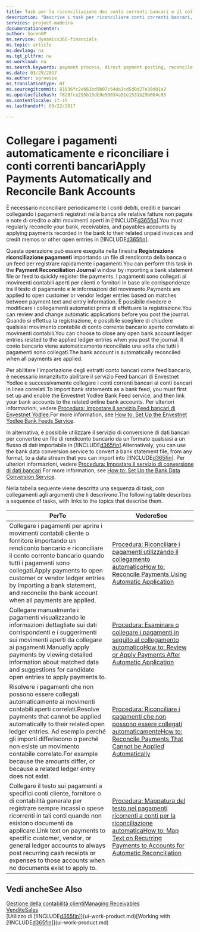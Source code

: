 ```yaml
---
title: Task per la riconciliazione dei conti correnti bancari e il collegamento dei pagamenti ai relativi movimenti | Documenti Microsoft
description: "Descrive i task per riconciliare conti correnti bancari, conti di contabilità clienti, fornitori, registrazione incassi o spese e per applicare i pagamenti automaticamente."
services: project-madeira
documentationcenter: 
author: SorenGP
ms.service: dynamics365-financials
ms.topic: article
ms.devlang: na
ms.tgt_pltfrm: na
ms.workload: na
ms.search.keywords: payment process, direct payment posting, reconcile payment, expenses, cash receipts
ms.date: 03/29/2017
ms.author: sgroespe
ms.translationtype: HT
ms.sourcegitcommit: 81636fc2e661bd9b07c54da1cd5d0d27e30d01a2
ms.openlocfilehash: f828fce295b15db9e50034a51e1531b29b064c85
ms.contentlocale: it-it
ms.lasthandoff: 09/22/2017

---
```

# <a name="apply-payments-automatically-and-reconcile-bank-accounts"></a><span data-ttu-id="ba688-103">Collegare i pagamenti automaticamente e riconciliare i conti correnti bancari</span><span class="sxs-lookup"><span data-stu-id="ba688-103">Apply Payments Automatically and Reconcile Bank Accounts</span></span>
<span data-ttu-id="ba688-104">È necessario riconciliare periodicamente i conti debiti, crediti e bancari collegando i pagamenti registrati nella banca alle relative fatture non pagate e note di credito o altri movimenti aperti in [!INCLUDE[d365fin](includes/d365fin_long_md.md)].</span><span class="sxs-lookup"><span data-stu-id="ba688-104">You must regularly reconcile your bank, receivables, and payables accounts by applying payments recorded in the bank to their related unpaid invoices and credit memos or other open entries in [!INCLUDE[d365fin](includes/d365fin_long_md.md)].</span></span>  

<span data-ttu-id="ba688-105">Questa operazione può essere eseguita nella finestra **Registrazione riconciliazione pagamenti** importando un file di rendiconto della banca o un feed per registrare rapidamente i pagamenti.</span><span class="sxs-lookup"><span data-stu-id="ba688-105">You can perform this task in the **Payment Reconciliation Journal** window by importing a bank statement file or feed to quickly register the payments.</span></span> <span data-ttu-id="ba688-106">I pagamenti sono collegati ai movimenti contabili aperti per clienti o fornitori in base alle corrispondenze tra il testo di pagamento e le informazioni del movimento.</span><span class="sxs-lookup"><span data-stu-id="ba688-106">Payments are applied to open customer or vendor ledger entries based on matches between payment text and entry information.</span></span> <span data-ttu-id="ba688-107">È possibile rivedere e modificare i collegamenti automatici prima di effettuare la registrazione.</span><span class="sxs-lookup"><span data-stu-id="ba688-107">You can review and change automatic applications before you post the journal.</span></span> <span data-ttu-id="ba688-108">Quando si effettua la registrazione, è possibile scegliere di chiudere qualsiasi movimento contabile di conto corrente bancario aperto correlato ai movimenti contabili.</span><span class="sxs-lookup"><span data-stu-id="ba688-108">You can choose to close any open bank account ledger entries related to the applied ledger entries when you post the journal.</span></span> <span data-ttu-id="ba688-109">Il conto bancario viene automaticamente riconciliato una volta che tutti i pagamenti sono collegati.</span><span class="sxs-lookup"><span data-stu-id="ba688-109">The bank account is automatically reconciled when all payments are applied.</span></span>  

<span data-ttu-id="ba688-110">Per abilitare l'importazione degli estratti conto bancari come feed bancario, è necessario innanzitutto abilitare il servizio Feed bancari di Envestnet Yodlee e successivamente collegare i conti correnti bancari ai conti bancari in linea correlati.</span><span class="sxs-lookup"><span data-stu-id="ba688-110">To import bank statements as a bank feed, you must first set up and enable the Envestnet Yodlee Bank Feed service, and then link your bank accounts to the related online bank accounts.</span></span> <span data-ttu-id="ba688-111">Per ulteriori informazioni, vedere [Procedura: Impostare il servizio Feed bancari di Envestnet Yodlee](bank-how-setup-bank-statement-service.md).</span><span class="sxs-lookup"><span data-stu-id="ba688-111">For more information, see [How to: Set Up the Envestnet Yodlee Bank Feeds Service](bank-how-setup-bank-statement-service.md).</span></span>  

<span data-ttu-id="ba688-112">In alternativa, è possibile utilizzare il servizio di conversione di dati bancari per convertire un file di rendiconto bancario da un formato qualsiasi a un flusso di dati importabile in [!INCLUDE[d365fin](includes/d365fin_long_md.md)].</span><span class="sxs-lookup"><span data-stu-id="ba688-112">Alternatively, you can use the bank data conversion service to convert a bank statement file, from any format, to a data stream that you can import into [!INCLUDE[d365fin](includes/d365fin_long_md.md)].</span></span> <span data-ttu-id="ba688-113">Per ulteriori informazioni, vedere [Procedura: Impostare il servizio di conversione di dati bancari](bank-how-setup-bank-data-conversion-service.md).</span><span class="sxs-lookup"><span data-stu-id="ba688-113">For more information, see [How to: Set Up the Bank Data Conversion Service](bank-how-setup-bank-data-conversion-service.md).</span></span>  

<span data-ttu-id="ba688-114">Nella tabella seguente viene descritta una sequenza di task, con collegamenti agli argomenti che li descrivono.</span><span class="sxs-lookup"><span data-stu-id="ba688-114">The following table describes a sequence of tasks, with links to the topics that describe them.</span></span>  

| <span data-ttu-id="ba688-115">Per</span><span class="sxs-lookup"><span data-stu-id="ba688-115">To</span></span> | <span data-ttu-id="ba688-116">Vedere</span><span class="sxs-lookup"><span data-stu-id="ba688-116">See</span></span> |
| --- | --- |
| <span data-ttu-id="ba688-117">Collegare i pagamenti per aprire i movimenti contabili cliente o fornitore importando un rendiconto bancario e riconciliare il conto corrente bancario quando tutti i pagamenti sono collegati.</span><span class="sxs-lookup"><span data-stu-id="ba688-117">Apply payments to open customer or vendor ledger entries by importing a bank statement, and reconcile the bank account when all payments are applied.</span></span> |[<span data-ttu-id="ba688-118">Procedura: Riconciliare i pagamenti utilizzando il collegamento automatico</span><span class="sxs-lookup"><span data-stu-id="ba688-118">How to: Reconcile Payments Using Automatic Application</span></span>](receivables-how-reconcile-payments-auto-application.md) |
| <span data-ttu-id="ba688-119">Collegare manualmente i pagamenti visualizzando le informazioni dettagliate sui dati corrispondenti e i suggerimenti sui movimenti aperti da collegare ai pagamenti.</span><span class="sxs-lookup"><span data-stu-id="ba688-119">Manually apply payments by viewing detailed information about matched data and suggestions for candidate open entries to apply payments to.</span></span> |[<span data-ttu-id="ba688-120">Procedura: Esaminare o collegare i pagamenti in seguito al collegamento automatico</span><span class="sxs-lookup"><span data-stu-id="ba688-120">How to: Review or Apply Payments After Automatic Application</span></span>](receivables-how-review-apply-payments-auto-application.md) |
| <span data-ttu-id="ba688-121">Risolvere i pagamenti che non possono essere collegati automaticamente ai movimenti contabili aperti correlati.</span><span class="sxs-lookup"><span data-stu-id="ba688-121">Resolve payments that cannot be applied automatically to their related open ledger entries.</span></span> <span data-ttu-id="ba688-122">Ad esempio perché gli importi differiscono o perché non esiste un movimento contabile correlato.</span><span class="sxs-lookup"><span data-stu-id="ba688-122">For example because the amounts differ, or because a related ledger entry does not exist.</span></span> |[<span data-ttu-id="ba688-123">Procedura: Riconciliare i pagamenti che non possono essere collegati automaticamente</span><span class="sxs-lookup"><span data-stu-id="ba688-123">How to: Reconcile Payments That Cannot be Applied Automatically</span></span>](receivables-how-reconcile-payments-cannot-apply-auto.md) |
| <span data-ttu-id="ba688-124">Collegare il testo sui pagamenti a specifici conti cliente, fornitore o di contabilità generale per registrare sempre incassi o spese ricorrenti in tali conti quando non esistono documenti da applicare.</span><span class="sxs-lookup"><span data-stu-id="ba688-124">Link text on payments to specific customer, vendor, or general ledger accounts to always post recurring cash receipts or expenses to those accounts when no documents exist to apply to.</span></span> |[<span data-ttu-id="ba688-125">Procedura: Mappatura del testo nei pagamenti ricorrenti a conti per la riconciliazione automatica</span><span class="sxs-lookup"><span data-stu-id="ba688-125">How to: Map Text on Recurring Payments to Accounts for Automatic Reconciliation</span></span>](receivables-how-map-text-recurring-payments-accounts-auto-reconcilliation.md) |

## <a name="see-also"></a><span data-ttu-id="ba688-126">Vedi anche</span><span class="sxs-lookup"><span data-stu-id="ba688-126">See Also</span></span>
[<span data-ttu-id="ba688-127">Gestione della contabilità clienti</span><span class="sxs-lookup"><span data-stu-id="ba688-127">Managing Receivables</span></span>](receivables-manage-receivables.md)  
[<span data-ttu-id="ba688-128">Vendite</span><span class="sxs-lookup"><span data-stu-id="ba688-128">Sales</span></span>](sales-manage-sales.md)  
<span data-ttu-id="ba688-129">[Utilizzo di [!INCLUDE[d365fin](includes/d365fin_md.md)]](ui-work-product.md)</span><span class="sxs-lookup"><span data-stu-id="ba688-129">[Working with [!INCLUDE[d365fin](includes/d365fin_md.md)]](ui-work-product.md)</span></span>

